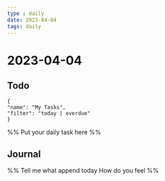 ```yaml
---
type : daily
date: 2023-04-04
tags: daily
---
```


# 2023-04-04

## Todo
```todoist
{
"name": "My Tasks",
"filter": "today | overdue"
}
```
%%
Put your daily task here
%%


## Journal 
%%
Tell me what append today
How do you feel
%%